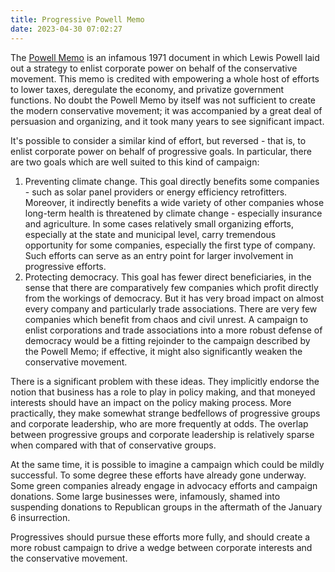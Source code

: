 ```yaml
---
title: Progressive Powell Memo
date: 2023-04-30 07:02:27
---
```


The [Powell Memo](https://www.greenpeace.org/usa/democracy/the-lewis-powell-memo-a-corporate-blueprint-to-dominate-democracy/) is an infamous 1971 document in which Lewis Powell laid out a strategy to enlist corporate power on behalf of the conservative movement. This memo is credited with empowering a whole host of efforts to lower taxes, deregulate the economy, and privatize government functions. No doubt the Powell Memo by itself was not sufficient to create the modern conservative movement; it was accompanied by a great deal of persuasion and organizing, and it took many years to see significant impact.

It's possible to consider a similar kind of effort, but reversed - that is, to enlist corporate power on behalf of progressive goals. In particular, there are two goals which are well suited to this kind of campaign:

1. Preventing climate change. This goal directly benefits some companies - such as solar panel providers or energy efficiency retrofitters. Moreover, it indirectly benefits a wide variety of other companies whose long-term health is threatened by climate change - especially insurance and agriculture. In some cases relatively small organizing efforts, especially at the state and municipal level, carry tremendous opportunity for some companies, especially the first type of company. Such efforts can serve as an entry point for larger involvement in progressive efforts.
2. Protecting democracy. This goal has fewer direct beneficiaries, in the sense that there are comparatively few companies which profit directly from the workings of democracy. But it has very broad impact on almost every company and particularly trade associations. There are very few companies which benefit from chaos and civil unrest. A campaign to enlist corporations and trade associations into a more robust defense of democracy would be a fitting rejoinder to the campaign described by the Powell Memo; if effective, it might also significantly weaken the conservative movement.

There is a significant problem with these ideas. They implicitly endorse the notion that business has a role to play in policy making, and that moneyed interests should have an impact on the policy making process. More practically, they make somewhat strange bedfellows of progressive groups and corporate leadership, who are more frequently at odds. The overlap between progressive groups and corporate leadership is relatively sparse when compared with that of conservative groups.

At the same time, it is possible to imagine a campaign which could be mildly successful. To some degree these efforts have already gone underway. Some green companies already engage in advocacy efforts and campaign donations. Some large businesses were, infamously, shamed into suspending donations to Republican groups in the aftermath of the January 6 insurrection.

Progressives should pursue these efforts more fully, and should create a more robust campaign to drive a wedge between corporate interests and the conservative movement.